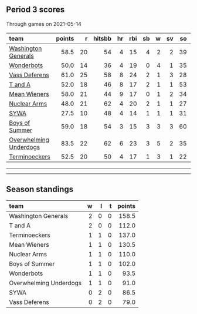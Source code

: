 

## Period 3 scores

Through games on 2021-05-14


|team                                              | points|  r| hitsbb| hr| rbi| sb|  w| sv| so|   era|  whip|
|:-------------------------------------------------|------:|--:|------:|--:|---:|--:|--:|--:|--:|-----:|-----:|
|[Washington Generals](./washingtongenerals)       |   58.5| 20|     54|  4|  15|  4|  2|  2| 39| 4.320| 1.350|
|[Wonderbots](./wonderbots)                        |   50.0| 14|     36|  4|  19|  0|  4|  1| 35| 1.364| 1.121|
|[Vass Deferens](./vassdeferens)                   |   61.0| 25|     58|  8|  24|  2|  1|  3| 28| 6.171| 1.500|
|[T and A](./tanda)                                |   52.0| 18|     46|  8|  17|  2|  1|  1| 53| 4.226| 1.278|
|[Mean Wieners](./meanwieners)                     |   58.0| 21|     44|  9|  17|  0|  1|  2| 34| 2.305| 1.024|
|[Nuclear Arms](./nucleararms)                     |   48.0| 21|     62|  4|  20|  2|  1|  1| 27| 5.162| 1.412|
|[SYWA](./sywa)                                    |   27.5| 10|     48|  4|  14|  1|  1|  1| 31| 5.116| 1.516|
|[Boys of Summer](./boysofsummer)                  |   59.0| 18|     54|  3|  15|  3|  3|  3| 60| 4.756| 1.244|
|[Overwhelming Underdogs](./overwhelmingunderdogs) |   83.5| 22|     62|  6|  23|  3|  5|  2| 35| 2.541| 0.847|
|[Terminoeckers](./terminoeckers)                  |   52.5| 20|     50|  4|  17|  1|  3|  1| 22| 0.450| 1.100|

* * *
* * *

## Season standings


|team                   |  w|  l|  t| points|
|:----------------------|--:|--:|--:|------:|
|Washington Generals    |  2|  0|  0|  158.5|
|T and A                |  2|  0|  0|  112.0|
|Terminoeckers          |  1|  1|  0|  137.0|
|Mean Wieners           |  1|  1|  0|  130.5|
|Nuclear Arms           |  1|  1|  0|  110.0|
|Boys of Summer         |  1|  1|  0|  102.0|
|Wonderbots             |  1|  1|  0|   93.5|
|Overwhelming Underdogs |  1|  1|  0|   91.0|
|SYWA                   |  0|  2|  0|   86.5|
|Vass Deferens          |  0|  2|  0|   79.0|


